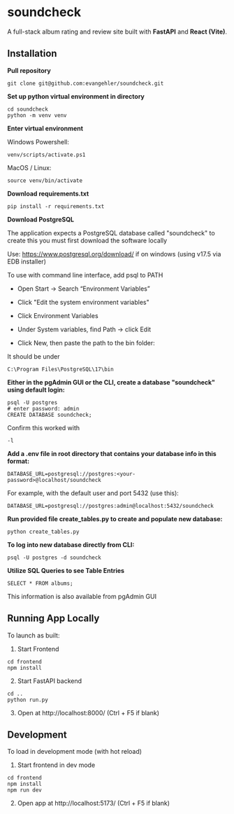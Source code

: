 # soundcheck
A full-stack album rating and review site built with **FastAPI** and **React (Vite)**.


## Installation

**Pull repository**
```
git clone git@github.com:evangehler/soundcheck.git
```
**Set up python virtual environment in directory**
```
cd soundcheck
python -m venv venv
```
**Enter virtual environment**

Windows Powershell:

```
venv/scripts/activate.ps1 
```
MacOS / Linux:

```
source venv/bin/activate
```
**Download requirements.txt**
```
pip install -r requirements.txt
```
**Download PostgreSQL**

The application expects a PostgreSQL database called "soundcheck" to create this you must first download the software locally

Use: https://www.postgresql.org/download/ if on windows (using v17.5 via EDB installer)

To use with command line interface, add psql to PATH

- Open Start → Search “Environment Variables”

- Click "Edit the system environment variables"

- Click Environment Variables

- Under System variables, find Path → click Edit

- Click New, then paste the path to the bin folder:

It should be under
```
C:\Program Files\PostgreSQL\17\bin
```

**Either in the pgAdmin GUI or the CLI, create a database "soundcheck" using default login:**

```
psql -U postgres
# enter password: admin
CREATE DATABASE soundcheck;
```

Confirm this worked with 
```
-l
```

**Add a .env file in root directory that contains your database info in this format:**

```
DATABASE_URL=postgresql://postgres:<your-password>@localhost/soundcheck
```

For example, with the default user and port 5432 (use this):

```
DATABASE_URL=postgresql://postgres:admin@localhost:5432/soundcheck
```

**Run provided file create_tables.py to create and populate new database:**

```
python create_tables.py
```

**To log into new database directly from CLI:**
```
psql -U postgres -d soundcheck
```

**Utilize SQL Queries to see Table Entries**
```
SELECT * FROM albums;
```

This information is also available from pgAdmin GUI

## Running App Locally
 To launch as built:

 1. Start Frontend
 ```
 cd frontend
 npm install
 ```

 2. Start FastAPI backend 
```
cd ..
python run.py
```

3. Open at http://localhost:8000/ 
(Ctrl + F5 if blank)

## Development
To load in development mode (with hot reload)

1. Start frontend in dev mode
```
cd frontend
npm install
npm run dev
```

2. Open app at http://localhost:5173/ (Ctrl + F5 if blank)
